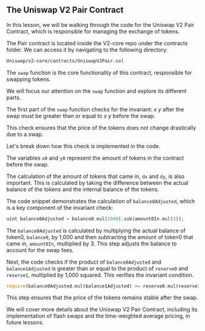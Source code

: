 ## The Uniswap V2 Pair Contract

In this lesson, we will be walking through the code for the Uniswap V2 Pair Contract, which is responsible for managing the exchange of tokens.

The Pair contract is located inside the V2-core repo under the contracts folder. We can access it by navigating to the following directory:

```bash
Uniswap/v2-core/contracts/UniswapV2Pair.sol
```

The `swap` function is the core functionality of this contract, responsible for swapping tokens. 

We will focus our attention on the `swap` function and explore its different parts.

The first part of the `swap` function checks for the invariant: *x* *y* after the swap must be greater than or equal to *x* *y* before the swap.

This check ensures that the price of the tokens does not change drastically due to a swap.

Let's break down how this check is implemented in the code.

The variables `x0` and `y0` represent the amount of tokens in the contract before the swap.

The calculation of the amount of tokens that came in, `dx` and `dy`, is also important. This is calculated by taking the difference between the actual balance of the tokens and the internal balance of the tokens.

The code snippet demonstrates the calculation of `balance0Adjusted`, which is a key component of the invariant check:

```javascript
uint balance0Adjusted = balance0.mul(1000).sub(amount0In.mul(3));
```

The `balance0Adjusted` is calculated by multiplying the actual balance of token0, `balance0`, by 1,000 and then subtracting the amount of token0 that came in, `amount0In`, multiplied by 3. This step adjusts the balance to account for the swap fees.

Next, the code checks if the product of `balance0Adjusted` and `balance1Adjusted` is greater than or equal to the product of `reserve0` and `reserve1`, multiplied by 1,000 squared. This verifies the invariant condition.

```javascript
require(balance0Adjusted.mul(balance1Adjusted) >= reserve0.mul(reserve1).mul(1000 ** 2), 'UniswapV2: INSUFFICIENT_INPUT_AMOUNT');
```

This step ensures that the price of the tokens remains stable after the swap.

We will cover more details about the Uniswap V2 Pair Contract, including its implementation of flash swaps and the time-weighted average pricing, in future lessons.
